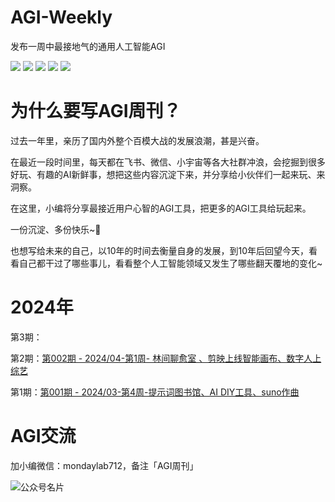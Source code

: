 # AGI-Weekly
发布一周中最接地气的通用人工智能AGI

[![](https://img.shields.io/badge/飞书-宝藏库-%46D6B8B8)](https://pzfqk98jn1.feishu.cn/wiki/wikcnTijikVNdkWdBEKzQpiA6ie)
[![](https://img.shields.io/badge/飞书-AGI周刊-purple)](https://pzfqk98jn1.feishu.cn/wiki/TZ60wgRzIirQqEkWnBXcOzCdnre)
[![](https://img.shields.io/badge/XHS-小红书-%23f64343)](https://www.xiaohongshu.com/user/profile/5e09ca9f0000000001002c9b)
[![](https://img.shields.io/badge/Juejin-掘金-blue)](https://juejin.cn/user/3131845139247960/posts)
[![](https://img.shields.io/badge/FlowUs-息流-yellow)](https://flowus.cn/modaylab/dd8e50fa-40e2-4779-84f9-00ec80dfd06d)



# 为什么要写AGI周刊？

过去一年里，亲历了国内外整个百模大战的发展浪潮，甚是兴奋。

在最近一段时间里，每天都在飞书、微信、小宇宙等各大社群冲浪，会挖掘到很多好玩、有趣的AI新鲜事，想把这些内容沉淀下来，并分享给小伙伴们一起来玩、来洞察。

在这里，小编将分享最接近用户心智的AGI工具，把更多的AGI工具给玩起来。

一份沉淀、多份快乐~👻

也想写给未来的自己，以10年的时间去衡量自身的发展，到10年后回望今天，看看自己都干过了哪些事儿，看看整个人工智能领域又发生了哪些翻天覆地的变化~



# 2024年

第3期：

第2期：[第002期 - 2024/04-第1周- 林间聊愈室 、剪映上线智能画布、数字人上综艺](https://github.com/mondaylab/AGI-Weekly/issues/2)

第1期：[第001期 - 2024/03-第4周-提示词图书馆、AI DIY工具、suno作曲](https://github.com/mondaylab/AGI-Weekly/issues/1)







# AGI交流

加小编微信：mondaylab712，备注「AGI周刊」

![公众号名片](https://mondaylab-1309616765.cos.ap-shanghai.myqcloud.com/images/202404041925699.png)











